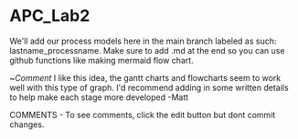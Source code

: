 # APC_Lab2
We'll add our process models here in the main branch labeled as such: lastname_processname.
Make sure to add .md at the end so you can use github functions like making mermaid flow chart.


~*Comment* I like this idea, the gantt charts and flowcharts seem to work well with this type of graph. I'd recommend adding in some written details to help make each stage more developed
-Matt

COMMENTS - To see comments, click the edit button but dont commit changes.
